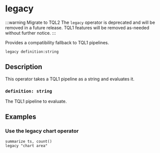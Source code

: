 # legacy

:::warning Migrate to TQL2
The `legacy` operator is deprecated and will be removed in a future release.
TQL1 features will be removed as-needed without further notice.
:::

Provides a compatibility fallback to TQL1 pipelines.

```tql
legacy definition:string
```

## Description

This operator takes a TQL1 pipeline as a string and evaluates it.

### `definition: string`

The TQL1 pipeline to evaluate.

## Examples

### Use the legacy chart operator

```tql
summarize ts, count()
legacy "chart area"
```
